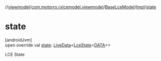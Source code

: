 //[viewmodel](../../../../index.md)/[com.motorro.rxlcemodel.viewmodel](../../index.md)/[BaseLceModel](../index.md)/[Impl](index.md)/[state](state.md)

# state

[androidJvm]\
open override val [state](state.md): [LiveData](https://developer.android.com/reference/kotlin/androidx/lifecycle/LiveData.html)&lt;[LceState](../../../../../lce/lce/com.motorro.rxlcemodel.lce/-lce-state/index.md)&lt;[DATA](index.md)&gt;&gt;

LCE State
